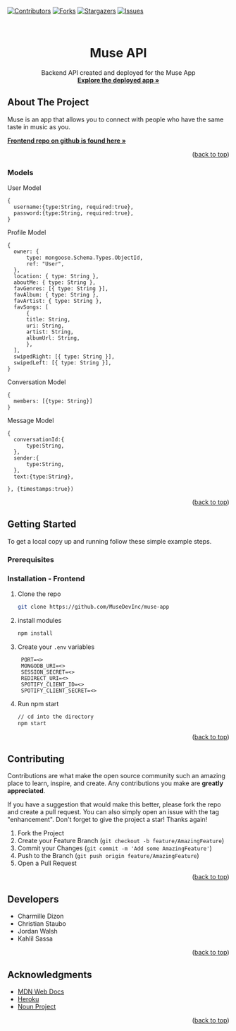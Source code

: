 <div id="top"></div>

[![Contributors][contributors-shield]][contributors-url]
[![Forks][forks-shield]][forks-url]
[![Stargazers][stars-shield]][stars-url]
[![Issues][issues-shield]][issues-url]
<!-- PROJECT LOGO -->
<br />
<!-- <div align="center">
  <a href="https://github.com/cdizon239/trip-bucket">
    <img src="./public/images/favicon.png" alt="Logo" width="80" height="80">
  </a> -->

<h1 align="center">Muse API</h1>

  <p align="center">
  Backend API created and deployed for the Muse App
    <br />
    <a href="https://muse-dev.herokuapp.com/"><strong>Explore the deployed app »</strong></a>
    <br />
  </p>


<!-- ABOUT THE PROJECT -->

## About The Project
Muse is an app that allows you to connect with people who have the same taste in music as you.

<a href="https://github.com/MuseDevInc/muse-app"><strong>Frontend repo on github is found here »</strong></a>

<p align="right">(<a href="#top">back to top</a>)</p>

### Models
User Model
  ```
  {
    username:{type:String, required:true},
    password:{type:String, required:true},
  }
  ```
Profile Model
  ```
  {
    owner: {
        type: mongoose.Schema.Types.ObjectId,
        ref: "User",
    },
    location: { type: String },
    aboutMe: { type: String },
    favGenres: [{ type: String }],
    favAlbum: { type: String },
    favArtist: { type: String },
    favSongs: [
        {
        title: String,
        uri: String,
        artist: String,
        albumUrl: String,
        },
    ],
    swipedRight: [{ type: String }],
    swipedLeft: [{ type: String }],
}
  ```
Conversation Model
  ```
  {
    members: [{type: String}]
  }
  ```
Message Model
  ```
  {
    conversationId:{
        type:String,
    },
    sender:{
        type:String,
    },
    text:{type:String},

  }, {timestamps:true})
  ```


<p align="right">(<a href="#top">back to top</a>)</p>

<!-- GETTING STARTED -->

## Getting Started

To get a local copy up and running follow these simple example steps.

### Prerequisites

### Installation - Frontend

1. Clone the repo
   ```sh
   git clone https://github.com/MuseDevInc/muse-app
   ```

2. install modules
   ```sh
   npm install
   ```
3. Create your `.env` variables
   ```
    PORT=<>
    MONGODB_URI=<>
    SESSION_SECRET=<>
    REDIRECT_URI=<>
    SPOTIFY_CLIENT_ID=<>
    SPOTIFY_CLIENT_SECRET=<>
   ```
4. Run npm start
   ```sh
   // cd into the directory
   npm start
   ```


<p align="right">(<a href="#top">back to top</a>)</p>

<!-- CONTRIBUTING -->

## Contributing

Contributions are what make the open source community such an amazing place to learn, inspire, and create. Any contributions you make are **greatly appreciated**.

If you have a suggestion that would make this better, please fork the repo and create a pull request. You can also simply open an issue with the tag "enhancement".
Don't forget to give the project a star! Thanks again!

1. Fork the Project
2. Create your Feature Branch (`git checkout -b feature/AmazingFeature`)
3. Commit your Changes (`git commit -m 'Add some AmazingFeature'`)
4. Push to the Branch (`git push origin feature/AmazingFeature`)
5. Open a Pull Request

<p align="right">(<a href="#top">back to top</a>)</p>

<!-- CONTACT -->

## Developers

- Charmille Dizon
- Christian Staubo
- Jordan Walsh
- Kahlil Sassa

<p align="right">(<a href="#top">back to top</a>)</p>

<!-- ACKNOWLEDGMENTS -->

## Acknowledgments

- [MDN Web Docs](https://developer.mozilla.org/en-US/docs/Web/JavaScript)
- [Heroku](https://dashboard.heroku.com/apps)
- [Noun Project](https://thenounproject.com/)

<p align="right">(<a href="#top">back to top</a>)</p>

<!-- MARKDOWN LINKS & IMAGES -->
<!-- https://www.markdownguide.org/basic-syntax/#reference-style-links -->

[contributors-shield]: https://img.shields.io/github/contributors/MuseDevInc/muse-api.svg?style=for-the-badge
[contributors-url]: https://github.com/MuseDevInc/muse-api/graphs/contributors
[forks-shield]: https://img.shields.io/github/forks/MuseDevInc/muse-api.svg?style=for-the-badge
[forks-url]: https://github.com/MuseDevInc/muse-api/network/members
[stars-shield]: https://img.shields.io/github/stars/MuseDevInc/muse-api.svg?style=for-the-badge
[stars-url]: https://github.com/MuseDevInc/muse-api/stargazers
[issues-shield]: https://img.shields.io/github/issues/MuseDevInc/muse-api.svg?style=for-the-badge
[issues-url]: https://github.com/MuseDevInc/muse-api/issues

